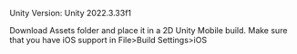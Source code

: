 Unity Version: Unity 2022.3.33f1

Download Assets folder and place it in a 2D Unity Mobile build. Make sure that you have iOS support in File>Build Settings>iOS
